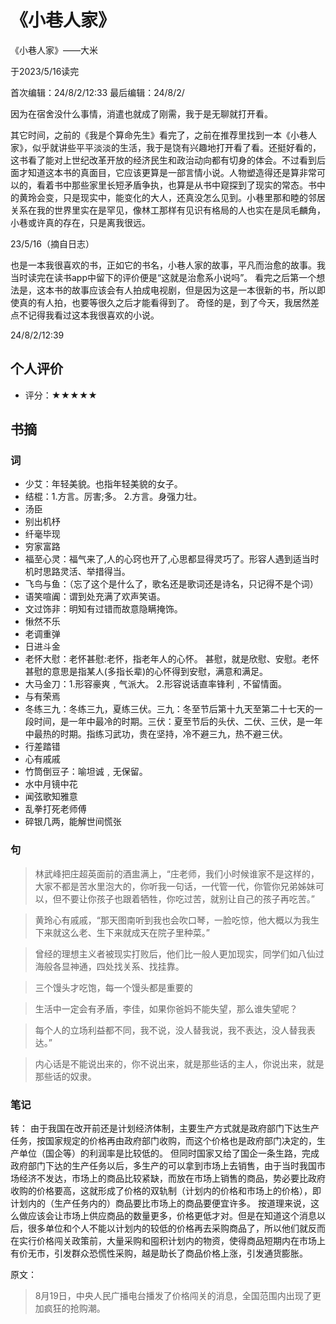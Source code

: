 # 《小巷人家》
《小巷人家》——大米

于2023/5/16读完

首次编辑：24/8/2/12:33
最后编辑：24/8/2/

因为在宿舍没什么事情，消遣也就成了刚需，我于是无聊就打开看。

其它时间，之前的《我是个算命先生》看完了，之前在推荐里找到一本《小巷人家》，似乎就讲些平平淡淡的生活，我于是饶有兴趣地打开看了看。还挺好看的，这书看了能对上世纪改革开放的经济民生和政治动向都有切身的体会。不过看到后面才知道这本书的真面目，它应该更算是一部言情小说。人物塑造得还是算非常可以的，看着书中那些家里长短矛盾争执，也算是从书中窥探到了现实的常态。书中的黄玲会变，只是现实中，能变化的大人，还真没怎么见到。小巷里那和睦的邻居关系在我的世界里实在是罕见，像林工那样有见识有格局的人也实在是凤毛麟角，小巷或许真的存在，只是离我很远。

23/5/16（摘自日志）

也是一本我很喜欢的书，正如它的书名，小巷人家的故事，平凡而治愈的故事。我当时读完在读书app中留下的评价便是“这就是治愈系小说吗”。
看完之后第一个想法是，这本书的故事应该会有人拍成电视剧，但是因为这是一本很新的书，所以即使真的有人拍，也要等很久之后才能看得到了。
奇怪的是，到了今天，我居然差点不记得我看过这本我很喜欢的小说。

24/8/2/12:39

## 个人评价
- 评分：★★★★★

## 书摘
### 词
- 少艾：年轻美貌。也指年轻美貌的女子。
- 结棍：1.方言。厉害;多。 2.方言。身强力壮。
- 汤臣
- 别出机杼
- 纤毫毕现
- 穷家富路
- 福至心灵：福气来了,人的心窍也开了,心思都显得灵巧了。形容人遇到适当时机时思路灵活、举措得当。
- 飞鸟与鱼：（忘了这个是什么了，歌名还是歌词还是诗名，只记得不是个词）
- 语笑喧阗：谓到处充满了欢声笑语。 
- 文过饰非：明知有过错而故意隐瞒掩饰。
- 愀然不乐
- 老调重弹
- 日进斗金
- 老怀大慰：老怀甚慰:老怀，指老年人的心怀。 甚慰，就是欣慰、安慰。老怀甚慰的意思是指某人(多指长辈)的心怀得到安慰，满意和满足。
- 大马金刀：1.形容豪爽﹐气派大。 2.形容说话直率锋利﹐不留情面。
- 与有荣焉
- 冬练三九：冬练三九，夏练三伏。三九：冬至节后第十九天至第二十七天的一段时间，是一年中最冷的时期。三伏：夏至节后的头伏、二伏、三伏，是一年中最热的时期。指练习武功，贵在坚持，冷不避三九，热不避三伏。
- 行差踏错
- 心有戚戚
- 竹筒倒豆子：喻坦诚﹐无保留。
- 水中月镜中花
- 闻弦歌知雅意
- 乱拳打死老师傅
- 碎银几两，能解世间慌张

### 句
> 林武峰把庄超英面前的酒盅满上，“庄老师，我们小时候谁家不是这样的，大家不都是苦水里泡大的，你听我一句话，一代管一代，你管你兄弟姊妹可以，但不要让你孩子也跟着牺牲，你吃过苦，就别让自己的孩子再吃苦。”

> 黄玲心有戚戚，“那天图南听到我也会吹口琴，一脸吃惊，他大概以为我生下来就这么老、生下来就成天在院子里种菜。”

> 曾经的理想主义者被现实打败后，他们比一般人更加现实，同学们如八仙过海般各显神通，四处找关系、找挂靠。

> 三个馒头才吃饱，每一个馒头都是重要的

> 生活中一定会有矛盾，李佳，如果你爸妈不能失望，那么谁失望呢？

> 每个人的立场利益都不同，我不说，没人替我说，我不表达，没人替我表达。”

> 内心话是不能说出来的，你不说出来，就是那些话的主人，你说出来，就是那些话的奴隶。


### 笔记
转：
由于我国在改开前还是计划经济体制，主要生产方式就是政府部门下达生产任务，按国家规定的价格再由政府部门收购，而这个价格也是政府部门决定的，生产单位（国企等）的利润率是比较低的。
        但同时国家又给了国企一条生路，完成政府部门下达的生产任务以后，多生产的可以拿到市场上去销售，由于当时我国市场经济不发达，市场上的商品比较紧缺，而放在市场上销售的商品，势必要比政府收购的价格要高，这就形成了价格的双轨制（计划内的价格和市场上的价格），即计划内的（生产任务内的）商品要比市场上的商品要便宜许多。
        按道理来说，这么做应该会让市场上供应商品的数量更多，价格更低才对。但是在知道这个消息以后，很多单位和个人不能以计划内的较低的价格再去采购商品了，所以他们就反而在实行价格闯关政策前，大量采购和囤积计划内的物资，使得商品短期内在市场上有价无市，引发群众恐慌性采购，越是助长了商品价格上涨，引发通货膨胀。

原文：
> 8月19日，中央人民广播电台播发了价格闯关的消息，全国范围内出现了更加疯狂的抢购潮。














